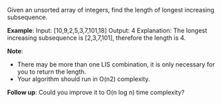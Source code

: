 Given an unsorted array of integers, find the length of longest increasing subsequence.

**Example**:
    Input: [10,9,2,5,3,7,101,18]
    Output: 4 
    Explanation: The longest increasing subsequence is [2,3,7,101], therefore the length is 4. 

**Note**:
* There may be more than one LIS combination, it is only necessary for you to return the length.
* Your algorithm should run in O(n2) complexity.

**Follow up**: Could you improve it to O(n log n) time complexity?